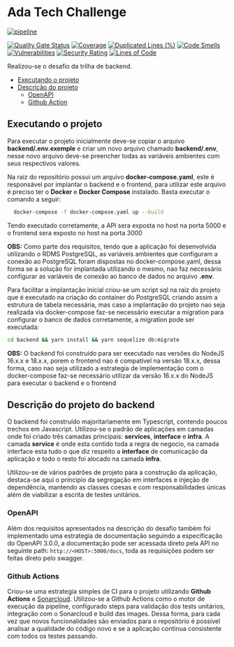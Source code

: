 # Ada Tech Challenge

[![pipeline](https://github.com/ralvescosta/ada-tech-challenge/actions/workflows/gha.yml/badge.svg)](https://github.com/ralvescosta/ada-tech-challenge/actions/workflows/gha.yml)

[![Quality Gate Status](https://sonarcloud.io/api/project_badges/measure?project=ralvescosta_ada-tech-challenge&metric=alert_status)](https://sonarcloud.io/summary/new_code?id=ralvescosta_ada-tech-challenge)
[![Coverage](https://sonarcloud.io/api/project_badges/measure?project=ralvescosta_ada-tech-challenge&metric=coverage)](https://sonarcloud.io/summary/new_code?id=ralvescosta_ada-tech-challenge)
[![Duplicated Lines (%)](https://sonarcloud.io/api/project_badges/measure?project=ralvescosta_ada-tech-challenge&metric=duplicated_lines_density)](https://sonarcloud.io/summary/new_code?id=ralvescosta_ada-tech-challenge)
[![Code Smells](https://sonarcloud.io/api/project_badges/measure?project=ralvescosta_ada-tech-challenge&metric=code_smells)](https://sonarcloud.io/summary/new_code?id=ralvescosta_ada-tech-challenge)
[![Vulnerabilities](https://sonarcloud.io/api/project_badges/measure?project=ralvescosta_ada-tech-challenge&metric=vulnerabilities)](https://sonarcloud.io/summary/new_code?id=ralvescosta_ada-tech-challenge)
[![Security Rating](https://sonarcloud.io/api/project_badges/measure?project=ralvescosta_ada-tech-challenge&metric=security_rating)](https://sonarcloud.io/summary/new_code?id=ralvescosta_ada-tech-challenge)
[![Lines of Code](https://sonarcloud.io/api/project_badges/measure?project=ralvescosta_ada-tech-challenge&metric=ncloc)](https://sonarcloud.io/summary/new_code?id=ralvescosta_ada-tech-challenge)


Realizou-se o desafio da trilha de backend.

- [Executando o projeto](#executando-o-projeto)
- [Descrição do projeto](#descrição-do-projeto-do-backend)
  - [OpenAPI](#openapi)
  - [Github Action](#github-actions)

## Executando o projeto

Para executar o projeto inicialmente deve-se copiar o arquivo **backend/.env.exemple** e criar um novo arquivo chamado **backend/.env**, nesse novo arquivo deve-se preencher todas as variáveis ambientes com seus respectivos valores. 

Na raiz do repositório possui um arquivo **docker-compose.yaml**, este é responsável por implantar o backend e o frontend, para utilizar este arquivo é preciso ter o **Docker** e **Docker Compose** instalado. Basta executar o comando a seguir:

```bash
  docker-compose -f docker-compose.yaml up --build
```

Tendo executado corretamente, a API sera exposta no host na porta 5000 e o frontend sera exposto no host na porta 3000

**OBS:** Como parte dos requisitos, tendo que a aplicação foi desenvolvida utilizando o RDMS PostgreSQL, as variáveis ambientes que configuram a conexão ao PostgreSQL foram dispostas no docker-compose.yaml, dessa forma se a solução for implantada utilizando o mesmo, nao faz necessário configurar as variáveis de conexão ao banco de dados no arquivo **.env**.

Para facilitar a implantação inicial criou-se um script sql na raiz do projeto que é executado na criação do container do PostgreSQL criando assim a estrutura de tabela necessária, mas caso a implantação do projeto nao seja realizada via docker-compose faz-se necessário executar a migration para configurar o banco de dados corretamente, a migration pode ser executada:

```bash
cd backend && yarn install && yarn sequelize db:migrate
```

**OBS:** O backend foi construído para ser executado nas versões do NodeJS 16.x.x e 18.x.x, porem o frontend nao é compatível na versão 18.x.x, dessa forma, caso nao seja utilizado a estrategia de implementação com o docker-compose faz-se necessário utilizar da versão 16.x.x do NodeJS para executar o backend e o frontend

## Descrição do projeto do backend

O backend foi construído majoritariamente em Typescript, contendo poucos trechos em Javascript. Utilizou-se o padrão de aplicações em camadas onde foi criado três camadas principais: **services**, **interface** e **infra**. A camada **service** é onde esta contido toda a regra de negocio, na camada interface esta tudo o que diz respeito a **interface** de comunicação da aplicação e todo o resto foi alocado na camada **infra**.

Utilizou-se de vários padrões de projeto para a construção da aplicação, destaca-se aqui o principio da segregação em interfaces e injeção de dependência, mantendo as classes coesas e com responsabilidades únicas além de viabilizar a escrita de testes unitários.

### OpenAPI

Além dos requisitos apresentados na descrição do desafio também foi implementado uma estrategia de documentação seguindo a especificação do OpenAPI 3.0.0, a documentação pode ser acessada direto pela API no seguinte path: `http://<HOST>:5000/docs`, toda as requisições podem ser feitas direto pelo swagger.

### Github Actions

Criou-se uma estrategia simples de CI para o projeto utilizando **Github Actions** e [Sonarcloud](https://sonarcloud.io/project/overview?id=ralvescosta_ada-tech-challenge). Utilizou-se a Github Actions como o motor de execução da pipeline, configurado steps para validação dos tests unitários, integração com o Sonarcloud e build das images. Dessa forma, para cada vez que novos funcionalidades são enviados para o repositório é possível analisar a qualidade do código novo e se a aplicação continua consistente com todos os testes passando.